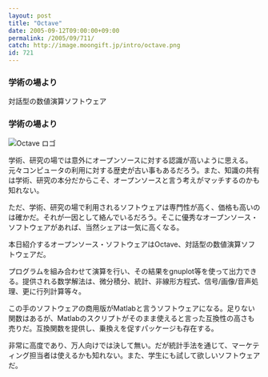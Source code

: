 ```yaml
---
layout: post
title: "Octave"
date: 2005-09-12T09:00:00+09:00
permalink: /2005/09/711/
catch: http://image.moongift.jp/intro/octave.png
id: 721
---
```

### 学術の場より
  
対話型の数値演算ソフトウェア  
<!--more-->  

### 学術の場より
  

![Octave ロゴ](http://image.moongift.jp/intro/octave.png "Octave ロゴ")

  

学術、研究の場では意外にオープンソースに対する認識が高いように思える。元々コンピュータの利用に対する歴史が古い事もあるだろう。また、知識の共有は学術、研究の本分だからこそ、オープンソースと言う考えがマッチするのかも知れない。

  

ただ、学術、研究の場で利用されるソフトウェアは専門性が高く、価格も高いのは確かだ。それが一因として絡んでいるだろう。そこに優秀なオープンソース・ソフトウェアがあれば、当然シェアは一気に高くなる。

  

本日紹介するオープンソース・ソフトウェアはOctave、対話型の数値演算ソフトウェアだ。

  

プログラムを組み合わせて演算を行い、その結果をgnuplot等を使って出力できる。提供される数学解法は、微分積分、統計、非線形方程式、信号/画像/音声処理、更に行列計算等々。

  

この手のソフトウェアの商用版がMatlabと言うソフトウェアになる。足りない関数はあるが、Matlabのスクリプトがそのまま使えると言った互換性の高さも売りだ。互換関数を提供し、乗換えを促すパッケージも存在する。

  

非常に高度であり、万人向けでは決して無い。だが統計手法を通じて、マーケティング担当者は使えるかも知れない。また、学生にも試して欲しいソフトウェアだ。

